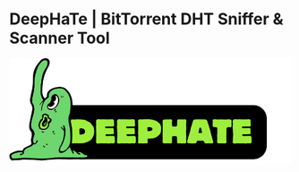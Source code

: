 # DeepHaTe | BitTorrent DHT Sniffer & Scanner Tool
![](https://raw.githubusercontent.com/NaotaClone/DeepHaTe/main/DeepHaTe.png)
